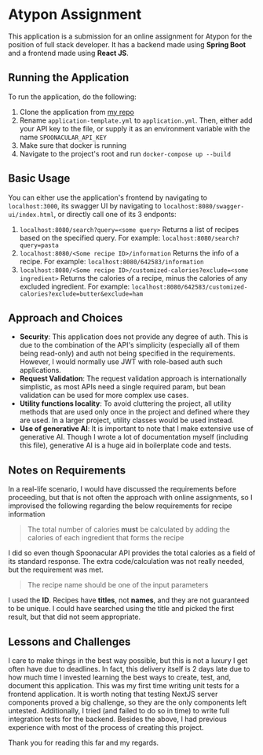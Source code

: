 # Atypon Assignment
This application is a submission for an online assignment for Atypon for the position of full stack developer.
It has a backend made using **Spring Boot** and a frontend made using **React JS**.

## Running the Application
To run the application, do the following:
1. Clone the application from [my repo](https://github.com/Kinan-Diraneyya/progresssoft-assignment/)
2. Rename `application-template.yml` to `application.yml`. Then, either add your API key to the file, or supply it as an environment variable with the name `SPOONACULAR_API_KEY`
3. Make sure that docker is running
4. Navigate to the project's root and run `docker-compose up --build`

## Basic Usage
You can either use the application's frontend by navigating to `localhost:3000`, its swagger UI by navigating to `localhost:8080/swagger-ui/index.html`, or directly call one of its 3 endponts:
1. `localhost:8080/search?query=<some query>` Returns a list of recipes based on the specified query. For example: `localhost:8080/search?query=pasta`
2. `localhost:8080/<Some recipe ID>/information` Returns the info of a recipe. For example: `localhost:8080/642583/information`
3. `localhost:8080/<Some recipe ID>/customized-calories?exclude=<some ingredient>` Returns the calories of a recipe, minus the calories of any excluded ingredient. For example: `localhost:8080/642583/customized-calories?exclude=butter&exclude=ham`

## Approach and Choices
- **Security**: This application does not provide any degree of auth. This is due to the combination of the API's simplicity (especially all of them being read-only) and auth not being specified in the requirements. However, I would normally use JWT with role-based auth such applications.
- **Request Validation**: The request validation approach is internationally simplistic, as most APIs need a single required param, but bean validation can be used for more complex use cases.
- **Utility functions locality**: To avoid cluttering the project, all utility methods that are used only once in the project and defined where they are used. In a larger project, utility classes would be used instead.
- **Use of generative AI**: It is important to note that I make extensive use of generative AI. Though I wrote a lot of documentation myself (including this file), generative AI is a huge aid in boilerplate code and tests.

## Notes on Requirements
In a real-life scenario, I would have discussed the requirements before proceeding, but that is not often the approach with online assignments, so I improvised the following regarding the below requirements for recipe information
>The total number of calories **must** be calculated by adding the calories of each ingredient that forms the recipe

I did so even though Spoonacular API provides the total calories as a field of its standard response. The extra code/calculation was not really needed, but the requirement was met.
>The recipe name should be one of the input parameters

I used the **ID**. Recipes have **titles**, not **names**, and they are not guaranteed to be unique. I could have searched using the title and picked the first result, but that did not seem appropriate.

## Lessons and Challenges
I care to make things in the best way possible, but this is not a luxury I get often have due to deadlines. In fact, this delivery itself is 2 days late due to how much time I invested learning the best ways to create, test, and, document this application.
This was my first time writing unit tests for a frontend application. It is worth noting that testing NextJS server components proved a big challenge, so they are the only components left untested. Additionally, I tried (and failed to do so in time) to write full integration tests for the backend.
Besides the above, I had previous experience with most of the process of creating this project.

Thank you for reading this far and my regards.